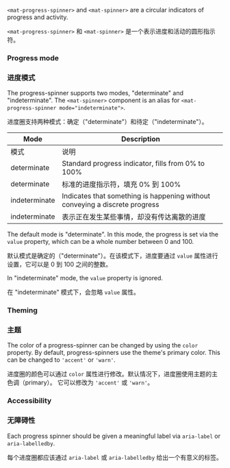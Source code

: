 `<mat-progress-spinner>` and `<mat-spinner>` are a circular indicators of progress and activity.

`<mat-progress-spinner>` 和 `<mat-spinner>` 是一个表示进度和活动的圆形指示符。 

<!-- example(progress-spinner-overview) -->

### Progress mode

### 进度模式

The progress-spinner supports two modes, "determinate" and "indeterminate". 
The `<mat-spinner>` component is an alias for `<mat-progress-spinner mode="indeterminate">`.

进度圈支持两种模式：确定（"determinate"）和待定（"indeterminate"）。

| Mode          | Description                                                                      |
|---------------|----------------------------------------------------------------------------------|
| 模式          | 说明                                                                      |
| determinate   | Standard progress indicator, fills from 0% to 100%                               |
| determinate   | 标准的进度指示符，填充 0% 到 100% |
| indeterminate | Indicates that something is happening without conveying a discrete progress      |
| indeterminate | 表示正在发生某些事情，却没有传达离散的进度 |


The default mode is "determinate". In this mode, the progress is set via the `value` property, 
which can be a whole number between 0 and 100.

默认模式是确定的（"determinate"）。在该模式下，进度要通过 `value` 属性进行设置，它可以是 0 到 100 之间的整数。

In "indeterminate" mode, the `value` property is ignored.

在 "indeterminate" 模式下，会忽略 `value` 属性。

### Theming

### 主题

The color of a progress-spinner can be changed by using the `color` property. By default, 
progress-spinners use the theme's primary color. This can be changed to `'accent'` or `'warn'`.

进度圈的颜色可以通过 `color` 属性进行修改。默认情况下，进度圈使用主题的主色调（primary）。
它可以修改为 `'accent'` 或 `'warn'`。

### Accessibility

### 无障碍性

Each progress spinner should be given a meaningful label via `aria-label` or `aria-labelledby`.

每个进度圈都应该通过 `aria-label` 或 `aria-labelledby` 给出一个有意义的标签。
